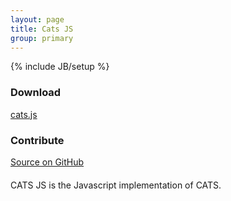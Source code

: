 ```yaml
---
layout: page
title: Cats JS
group: primary
---
```

{% include JB/setup %}

<div class="row" style="margin-top: 20px; margin-bottom:20px"><div class="span8 well"><div class="row">
  <div class="span4">
    <h3>Download</h3>
    <p><a href="cats.js">cats.js</a></p>
  </div>
  <div class="span4">
    <h3>Contribute</h3>
    <a href="http://github.com/webcats/cats-javascript" class="btn btn-success">Source on GitHub</a>
  </div>
</div></div></div>

CATS JS is the Javascript implementation of CATS. 
